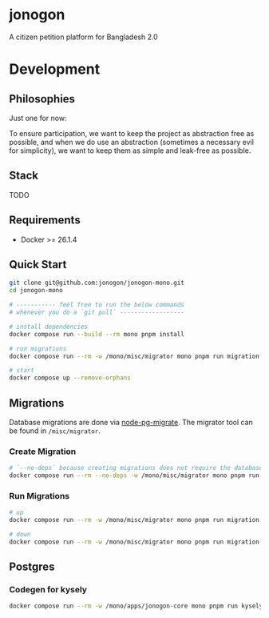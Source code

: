 # jonogon
A citizen petition platform for Bangladesh 2.0

# Development

## Philosophies

Just one for now:

To ensure participation, we want to keep the project as abstraction free as possible,
and when we do use an abstraction (sometimes a necessary evil for simplicity), we want to keep them
as simple and leak-free as possible.

## Stack

TODO

## Requirements

- Docker >= 26.1.4

## Quick Start

```bash
git clone git@github.com:jonogon/jonogon-mono.git
cd jonogon-mono

# ----------- feel free to run the below commands
# whenever you do a `git pull` ------------------

# install dependencies
docker compose run --build --rm mono pnpm install

# run migrations
docker compose run --rm -w /mono/misc/migrator mono pnpm run migration up

# start
docker compose up --remove-orphans
```

## Migrations
Database migrations are done via [node-pg-migrate](https://salsita.github.io/node-pg-migrate/). The migrator tool
can be found in `/misc/migrator`.

### Create Migration

```bash
# `--no-deps` because creating migrations does not require the database containers
docker compose run --rm --no-deps -w /mono/misc/migrator mono pnpm run migration create $MIGRATION_FILE_NAME
```

### Run Migrations

```bash
# up
docker compose run --rm -w /mono/misc/migrator mono pnpm run migration up

# down
docker compose run --rm -w /mono/misc/migrator mono pnpm run migration down
```

## Postgres

### Codegen for kysely

```bash
docker compose run --rm -w /mono/apps/jonogon-core mono pnpm run kysely:codegen
```